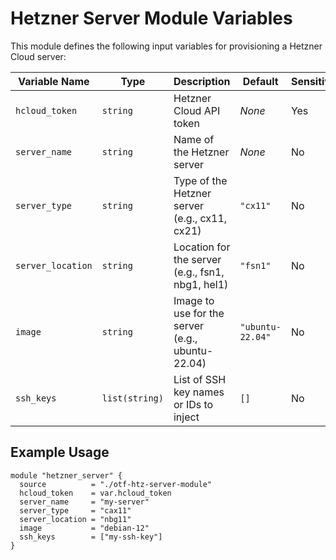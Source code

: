 # Hetzner Server Module Variables

This module defines the following input variables for provisioning a Hetzner Cloud server:

| Variable Name    | Type          | Description                                         | Default         | Sensitive |
|------------------|---------------|-----------------------------------------------------|-----------------|-----------|
| `hcloud_token`   | `string`      | Hetzner Cloud API token                             | _None_          | Yes       |
| `server_name`    | `string`      | Name of the Hetzner server                          | _None_          | No        |
| `server_type`    | `string`      | Type of the Hetzner server (e.g., cx11, cx21)       | `"cx11"`        | No        |
| `server_location`| `string`      | Location for the server (e.g., fsn1, nbg1, hel1)    | `"fsn1"`        | No        |
| `image`          | `string`      | Image to use for the server (e.g., ubuntu-22.04)    | `"ubuntu-22.04"`| No        |
| `ssh_keys`       | `list(string)`| List of SSH key names or IDs to inject              | `[]`            | No        |

## Example Usage

```hcl
module "hetzner_server" {
  source          = "./otf-htz-server-module"
  hcloud_token    = var.hcloud_token
  server_name     = "my-server"
  server_type     = "cax11"
  server_location = "nbg11"
  image           = "debian-12"
  ssh_keys        = ["my-ssh-key"]
}
```